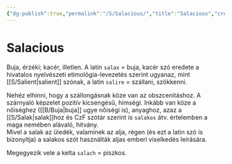 ```yaml
---
{"dg-publish":true,"permalink":"/S/Salacious/","title":"Salacious","created":"2023-10-16T02:22","updated":"2024-10-26T00:15"}
---
```



# Salacious

Buja, érzéki; kacér, illetlen. A latin `salax` = buja, kacér szó eredete a hivatalos nyelvészeti etimológia-levezetés szerint ugyanaz, mint [[S/Salient\|salient]] szónak, a latin `salire` = szállani, szökkenni.  

Nehéz elhinni, hogy a szállongásnak köze van az obszcenitáshoz. A szárnyaló képzelet pozitív kicsengésű, hímségi. Inkább van köze a nőiséghez ([[B/Buja\|buja]] ugye nőiségi is), anyaghoz, azaz a [[S/Salak\|salak]]hoz és CzF szótár szerint is `salakos` átv. értelemben a maga nemében alávaló, hitvány.  
Mivel a salak az üledék, valaminek az alja, régen (és ezt a latin szó is bizonyítja) a salakos szót használták aljas emberi viselkedés leírására.  

Megegyezik vele a kelta `salach` = piszkos.  